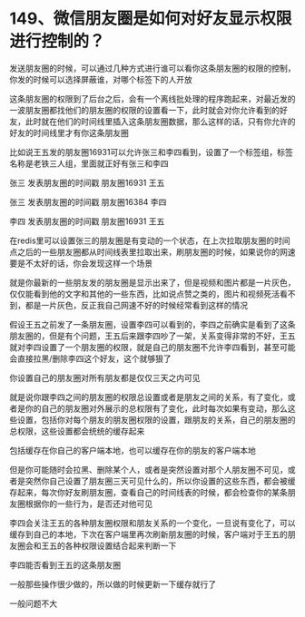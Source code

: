 # 149、微信朋友圈是如何对好友显示权限进行控制的？

发送朋友圈的时候，可以通过几种方式进行谁可以看你这条朋友圈的权限的控制，你发的时候可以选择屏蔽谁，对哪个标签下的人开放

 

这条朋友圈的权限到了后台之后，会有一个离线批处理的程序跑起来，对最近发的一波朋友圈都找他们的朋友圈的权限的设置看一下，此时就会对你允许看到的好友，此时就在他们的时间线里插入这条朋友圈数据，那么这样的话，只有你允许的好友的时间线里才有你这条朋友圈

 

比如说王五发的朋友圈16931可以允许张三和李四看到，设置了一个标签组，标签名称是老铁三人组，里面就正好有张三和李四

 

张三       发表朋友圈的时间戳           朋友圈16931        王五

张三       发表朋友圈的时间戳           朋友圈16384        李四

李四       发表朋友圈的时间戳           朋友圈16931        王五

 

在redis里可以设置张三的朋友圈是有变动的一个状态，在上次拉取朋友圈的时间点之后的一些朋友圈都从时间线表里拉取出来，刷朋友圈的时候，如果说你的网速要是不太好的话，你会发现这样一个场景

 

就是你最新的一些朋友发的朋友圈是显示出来了，但是视频和图片都是一片灰色，仅仅能看到他的文字和其他的一些东西，比如说点赞之类的，图片和视频死活看不到，都是一片灰色，反正我自己网速不好的时候经常看到这样的情况

 

假设王五之前发了一条朋友圈，设置李四可以看到的，李四之前确实是看到了这条朋友圈的，但是有个问题，王五后来跟李四吵了一架，关系变得非常的不好，王五就对李四设置了一个朋友圈的权限，就是自己的朋友圈不允许李四看到，甚至可能会直接拉黑/删除李四这个好友，这个就够狠了

 

你设置自己的朋友圈对所有朋友都是仅仅三天之内可见

 

就是说你跟李四之间的朋友圈的权限总设置或者是朋友之间的关系，有了变化，或者是你的自己的朋友圈对外展示的总权限有了变化，此时每次如果有变动，那么这些设置，包括你对每个朋友的朋友圈权限的设置，跟朋友的关系，自己的朋友圈的总权限，这些设置都会统统的缓存起来

 

包括缓存在你自己的客户端本地，也可以缓存在你的朋友的客户端本地

 

但是你可能随时会拉黑、删除某个人，或者是突然设置对那个人朋友圈不可见，或者是突然你自己设置了朋友圈三天可见什么的，所以你设置的这些东西，都会被缓存起来，每次你好友刷朋友圈，查看自己的时间线表的时候，都会检查你的某条朋友圈根据你的一些行为，是否还对他可见

 

李四会关注王五的各种朋友圈权限和朋友关系的一个变化，一旦说有变化了，可以缓存到自己的本地，下次在客户端里再次刷新朋友圈的时候，客户端对于王五的朋友圈会和王五的各种权限设置结合起来判断一下

 

李四能否看到王五的这条朋友圈

 

一般那些操作很少做的，所以做的时候更新一下缓存就行了

 

一般问题不大


